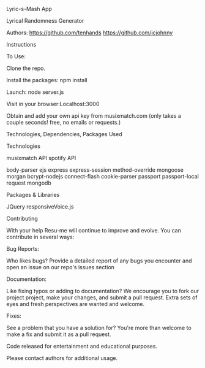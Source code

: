 Lyric-s-Mash App

Lyrical Randomness Generator

Authors:
https://github.com/tenhands
https://github.com/jcjohnny

Instructions

To Use:

Clone the repo.

Install the packages: npm install

Launch: node server.js

Visit in your browser:Localhost:3000

Obtain and add your own api key from musixmatch.com (only takes a couple seconds! free, no emails or requests.)

Technologies, Dependencies, Packages Used

Technologies

musixmatch API
spotify API

body-parser
ejs
express
express-session
method-override
mongoose
morgan
bcrypt-nodejs
connect-flash
cookie-parser
passport
passport-local
request
mongodb

Packages & Libraries

JQuery
responsiveVoice.js




Contributing

With your help Resu-me will continue to improve and evolve. You can contribute in several ways:

Bug Reports:

Who likes bugs? Provide a detailed report of any bugs you encounter and open an issue on our repo's issues section

Documentation:

Like fixing typos or adding to documentation? We encourage you to fork our project project, make your changes, and submit a pull request. Extra sets of eyes and fresh perspectives are wanted and welcome.

Fixes:

See a problem that you have a solution for? You're more than welcome to make a fix and submit it as a pull request.



Code released for entertainment and educational purposes.

Please contact authors for additional usage.
